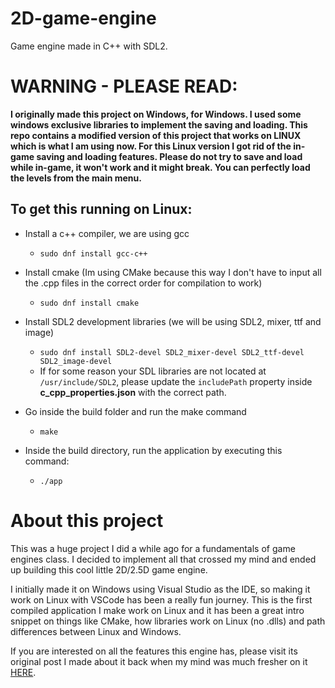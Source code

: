 # 2D-game-engine
Game engine made in C++ with SDL2.

# WARNING - PLEASE READ:
**I originally made this project on Windows, for Windows. I used some windows exclusive libraries to implement the saving and loading. This repo contains a modified version of this project that works on LINUX which is what I am using now. For this Linux version I got rid of the in-game saving and loading features. Please do not try to save and load while in-game, it won't work and it might break. You can perfectly load the levels from the main menu.**


## To get this running on Linux:
- Install a c++ compiler, we are using gcc
    - `sudo dnf install gcc-c++`
- Install cmake (Im using CMake because this way I don't have to input all the .cpp files in the correct order for compilation to work)
    - `sudo dnf install cmake`
- Install SDL2 development libraries (we will be using SDL2, mixer, ttf and image)
    - `sudo dnf install SDL2-devel SDL2_mixer-devel SDL2_ttf-devel SDL2_image-devel`
    - If for some reason your SDL libraries are not located at `/usr/include/SDL2`, please update the `includePath` property inside **c_cpp_properties.json** with the correct path.

- Go inside the build folder and run the make command
    - `make`
- Inside the build directory, run the application by executing this command:
    - `./app`

# About this project
This was a huge project I did a while ago for a fundamentals of game engines class. I decided to implement all that crossed my mind and ended up building this cool little 2D/2.5D game engine.

I initially made it on Windows using Visual Studio as the IDE, so making it work on Linux with VSCode has been a really fun journey. This is the first compiled application I make work on Linux and it has been a great intro snippet on things like CMake, how libraries work on Linux (no .dlls) and path differences between Linux and Windows.

If you are interested on all the features this engine has, please visit its original post I made about it back when my mind was much fresher on it [HERE](https://arc-gameworks.webflow.io/programming/p-2dengine).